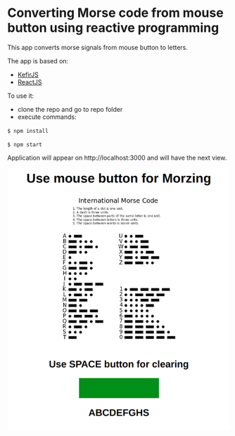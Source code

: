 # Converting Morse code from mouse button using reactive programming
This app converts morse signals from mouse button to letters.

The app is based on:
- [KefirJS](https://kefirjs.github.io/kefir/) 
- [ReactJS](https://reactjs.org) 
  
To use it:
 - clone the repo and go to repo folder
 - execute commands:
 
`$ npm install`

`$ npm start`

Application will appear on http://localhost:3000 and will have the next view.

![GitHub Logo](readme_img.png)
